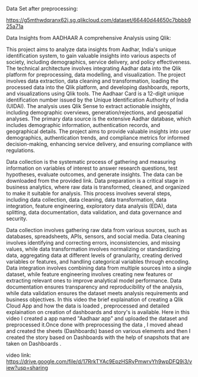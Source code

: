Data Set after preprocessing:

https://g5mthwdqranx62j.sg.qlikcloud.com/dataset/66440d44650c7bbbb925a71a


Data Insights from AADHAAR A comprehensive Analysis using Qlik:

This project aims to analyze data insights from Aadhar, India's unique identification system, to gain valuable insights into various aspects of society, including demographics, service delivery, and policy effectiveness. The technical architecture involves integrating Aadhar data into the Qlik platform for preprocessing, data modelling, and visualization. The project involves data extraction, data cleaning and transformation, loading the processed data into the Qlik platform, and developing dashboards, reports, and visualizations using Qlik tools. The Aadhaar Card is a 12-digit unique identification number issued by the Unique Identification Authority of India (UIDAI). The analysis uses Qlik Sense to extract actionable insights, including demographic overviews, generation/rejections, and geospatial analyses. The primary data source is the extensive Aadhar database, which includes demographic information, authentication records, and geographical details. The project aims to provide valuable insights into user demographics, authentication trends, and compliance metrics for informed decision-making, enhancing service delivery, and ensuring compliance with regulations.

Data collection is the systematic process of gathering and measuring information on variables of interest to answer research questions, test hypotheses, evaluate outcomes, and generate insights. The data can be downloaded from the provided link. Data preparation is a critical stage in business analytics, where raw data is transformed, cleaned, and organized to make it suitable for analysis. This process involves several steps, including data collection, data cleaning, data transformation, data integration, feature engineering, exploratory data analysis (EDA), data splitting, data documentation, data validation, and data governance and security.

Data collection involves gathering raw data from various sources, such as databases, spreadsheets, APIs, sensors, and social media. Data cleaning involves identifying and correcting errors, inconsistencies, and missing values, while data transformation involves normalizing or standardizing data, aggregating data at different levels of granularity, creating derived variables or features, and handling categorical variables through encoding. Data integration involves combining data from multiple sources into a single dataset, while feature engineering involves creating new features or extracting relevant ones to improve analytical model performance. Data documentation ensures transparency and reproducibility of the analysis, while data validation ensures the dataset meets analysis requirements and business objectives.
In this video the brief explaination of creating  a Qlik Cloud App and how the data is loaded  , preprocessed and detailed explaination on creation of dashboards and story's is available.
Here in this video I created a app named "Aadhaar app" and uploaded the dataset and preprocessed it.Once done with preprocessing the data , I moved ahead and created the sheets (Dashboards) based on various elements and then I created the story based on Dashboards with the help of snapshots that are taken on Dashboards .

video link:
https://drive.google.com/file/d/17RrkTYAc9EpzHSRyPmwrvYh9wpDFQ9i3/view?usp=sharing
